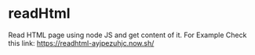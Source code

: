 # readHtml
Read HTML page using node JS and get content of it.
For Example Check this link:
https://readhtml-ayjpezuhjc.now.sh/

